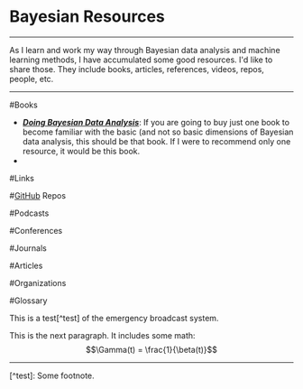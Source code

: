 # Bayesian Resources

<hr></hr>

As I learn and work my way through Bayesian data analysis and machine learning methods, I have accumulated some good resources. I'd like to share those. They include books, articles, references, videos, repos, people, etc.
<hr></hr>

#Books
* [***Doing Bayesian Data Analysis***](https://www.amazon.com/Doing-Bayesian-Data-Analysis-Second/dp/0124058884/ref=cm_cr_arp_d_product_top?ie=UTF8): If you are going to buy just one book to become familiar with the basic (and not so basic dimensions of Bayesian data analysis, this should be that book. If I were to recommend only one resource, it would be this book.
* 

#Links

#[GitHub](github.com) Repos

#Podcasts

#Conferences

#Journals

#Articles

#Organizations

#Glossary

This is a test[^test] of the emergency broadcast system.

This is the next paragraph. It includes some math:
$$\Gamma(t) = \frac{1}{\beta(t)}$$


<hr>
[^test]: Some footnote.